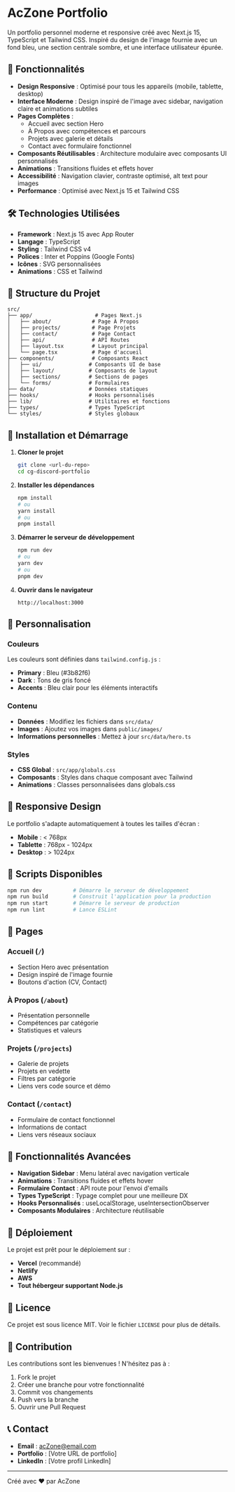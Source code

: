 # AcZone Portfolio

Un portfolio personnel moderne et responsive créé avec Next.js 15, TypeScript et Tailwind CSS. Inspiré du design de l'image fournie avec un fond bleu, une section centrale sombre, et une interface utilisateur épurée.

## 🚀 Fonctionnalités

- **Design Responsive** : Optimisé pour tous les appareils (mobile, tablette, desktop)
- **Interface Moderne** : Design inspiré de l'image avec sidebar, navigation claire et animations subtiles
- **Pages Complètes** :
  - Accueil avec section Hero
  - À Propos avec compétences et parcours
  - Projets avec galerie et détails
  - Contact avec formulaire fonctionnel
- **Composants Réutilisables** : Architecture modulaire avec composants UI personnalisés
- **Animations** : Transitions fluides et effets hover
- **Accessibilité** : Navigation clavier, contraste optimisé, alt text pour images
- **Performance** : Optimisé avec Next.js 15 et Tailwind CSS

## 🛠️ Technologies Utilisées

- **Framework** : Next.js 15 avec App Router
- **Langage** : TypeScript
- **Styling** : Tailwind CSS v4
- **Polices** : Inter et Poppins (Google Fonts)
- **Icônes** : SVG personnalisées
- **Animations** : CSS et Tailwind

## 📁 Structure du Projet

```
src/
├── app/                    # Pages Next.js
│   ├── about/             # Page À Propos
│   ├── projects/          # Page Projets
│   ├── contact/           # Page Contact
│   ├── api/               # API Routes
│   ├── layout.tsx         # Layout principal
│   └── page.tsx           # Page d'accueil
├── components/            # Composants React
│   ├── ui/               # Composants UI de base
│   ├── layout/           # Composants de layout
│   ├── sections/         # Sections de pages
│   └── forms/            # Formulaires
├── data/                 # Données statiques
├── hooks/                # Hooks personnalisés
├── lib/                  # Utilitaires et fonctions
├── types/                # Types TypeScript
└── styles/               # Styles globaux
```

## 🚀 Installation et Démarrage

1. **Cloner le projet**
   ```bash
   git clone <url-du-repo>
   cd cg-discord-portfolio
   ```

2. **Installer les dépendances**
   ```bash
   npm install
   # ou
   yarn install
   # ou
   pnpm install
   ```

3. **Démarrer le serveur de développement**
   ```bash
   npm run dev
   # ou
   yarn dev
   # ou
   pnpm dev
   ```

4. **Ouvrir dans le navigateur**
   ```
   http://localhost:3000
   ```

## 🎨 Personnalisation

### Couleurs
Les couleurs sont définies dans `tailwind.config.js` :
- **Primary** : Bleu (#3b82f6)
- **Dark** : Tons de gris foncé
- **Accents** : Bleu clair pour les éléments interactifs

### Contenu
- **Données** : Modifiez les fichiers dans `src/data/`
- **Images** : Ajoutez vos images dans `public/images/`
- **Informations personnelles** : Mettez à jour `src/data/hero.ts`

### Styles
- **CSS Global** : `src/app/globals.css`
- **Composants** : Styles dans chaque composant avec Tailwind
- **Animations** : Classes personnalisées dans globals.css

## 📱 Responsive Design

Le portfolio s'adapte automatiquement à toutes les tailles d'écran :
- **Mobile** : < 768px
- **Tablette** : 768px - 1024px
- **Desktop** : > 1024px

## 🔧 Scripts Disponibles

```bash
npm run dev          # Démarre le serveur de développement
npm run build        # Construit l'application pour la production
npm run start        # Démarre le serveur de production
npm run lint         # Lance ESLint
```

## 📄 Pages

### Accueil (`/`)
- Section Hero avec présentation
- Design inspiré de l'image fournie
- Boutons d'action (CV, Contact)

### À Propos (`/about`)
- Présentation personnelle
- Compétences par catégorie
- Statistiques et valeurs

### Projets (`/projects`)
- Galerie de projets
- Projets en vedette
- Filtres par catégorie
- Liens vers code source et démo

### Contact (`/contact`)
- Formulaire de contact fonctionnel
- Informations de contact
- Liens vers réseaux sociaux

## 🎯 Fonctionnalités Avancées

- **Navigation Sidebar** : Menu latéral avec navigation verticale
- **Animations** : Transitions fluides et effets hover
- **Formulaire Contact** : API route pour l'envoi d'emails
- **Types TypeScript** : Typage complet pour une meilleure DX
- **Hooks Personnalisés** : useLocalStorage, useIntersectionObserver
- **Composants Modulaires** : Architecture réutilisable

## 🚀 Déploiement

Le projet est prêt pour le déploiement sur :
- **Vercel** (recommandé)
- **Netlify**
- **AWS**
- **Tout hébergeur supportant Node.js**

## 📝 Licence

Ce projet est sous licence MIT. Voir le fichier `LICENSE` pour plus de détails.

## 🤝 Contribution

Les contributions sont les bienvenues ! N'hésitez pas à :
1. Fork le projet
2. Créer une branche pour votre fonctionnalité
3. Commit vos changements
4. Push vers la branche
5. Ouvrir une Pull Request

## 📞 Contact

- **Email** : acZone@email.com
- **Portfolio** : [Votre URL de portfolio]
- **LinkedIn** : [Votre profil LinkedIn]

---

Créé avec ❤️ par AcZone
